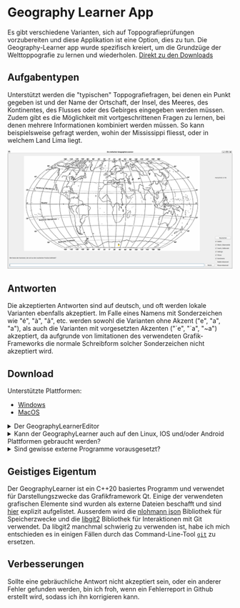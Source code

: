 # Geography Learner App
Es gibt verschiedene Varianten, sich auf Toppografieprüfungen vorzubereiten und diese Applikation ist eine Option, dies zu tun.
Die Geography-Learner app wurde spezifisch kreiert, um die Grundzüge der Welttoppografie zu lernen und wiederholen.
[Direkt zu den Downloads](#Download)

## Aufgabentypen
Unterstützt werden die "typischen" Toppografiefragen, bei denen ein Punkt gegeben ist und der Name der Ortschaft, der Insel,
des Meeres, des Kontinentes, des Flusses oder des Gebirges eingegeben werden müssen.
Zudem gibt es die Möglichkeit mit vortgeschrittenen Fragen zu lernen, bei denen mehrere Informationen kombiniert werden müssen.
So kann beispielsweise gefragt werden, wohin der Mississippi fliesst, oder in welchem Land Lima liegt.

[![Geography Learner](PreviewImage.png)](PreviewImage.png)

## Antworten
Die akzeptierten Antworten sind auf deutsch, und oft werden lokale Varianten ebenfalls akzeptiert.
Im Falle eines Namens mit Sonderzeichen wie "é", "à", "ã", etc. werden sowohl die Varianten ohne Akzent ("e", "a", "a"),
als auch die Varianten mit vorgesetzten Akzenten ("´e", "`a", "~a") akzeptiert,
da aufgrunde von limitationen des verwendeten Grafik-Frameworks die normale Schreibform solcher Sonderzeichen nicht akzeptiert wird.

## Download
Unterstützte Plattformen:
* [Windows](https://raw.githubusercontent.com/PhoenixPhantom/GeographyLearner/master/Installer/Windows/GeographyLearnerInstaller.exe)
* [MacOS](https://raw.githubusercontent.com/PhoenixPhantom/GeographyLearner/master/Installer/Macos/GeographyLearner.dmg)  
<details><summary>Der GeographyLearnerEditor</summary>
<dl>
  <dd>

	Für Windows kann der Editor über den normalen Link heruntergeladen warden und dann im Installer ausgewählt warden.
    
	Für MacOS kann
	[dieser Link](https://raw.githubusercontent.com/PhoenixPhantom/GeographyLearner/master/Installer/Macos/GeographyLearnerEditor.dmg)
	verwendet warden.
	In beiden Fallen ist ein Passwort nötig, welches ich bei Nachfrage angeben werde.

  </dd>
</dl>
</details>

<details><summary>Kann der GeographyLearner auch auf den Linux, IOS und/oder Android Plattformen gebraucht werden?</summary>
<dl>
  <dd>


  Der GeographyLearner ist __zurzeit leider nur für Windows und neue MacOS versionen__ direkt als Downloadlink erhältlich.
  
  Grundsätzlich ist die Antwort aber *ja*.
  Die Ressourcen sind auf dieser Seite vorhanden und können für diese Plattformen *lokal kompilliert* werden.

  <details><summary>Lokal kompilieren</summary>
  <dl>
  <dd>
    
1. Lade das vollständige `GeographyLearner` Repository herunter 
2. Lade den [Qt Creator](https://www.qt.io/download) auf das zu verwendende Gerät herunter & installiere die Applikation (die Standardinstallation reicht aus)
3. (für Linux: Lade libgit2 herunter (`apt install libgit2-dev` auf Ubuntu))
4. Wähle eines der folgenden:
   * Grafische Installation
      1. Öffne die Qt Creator app
      2. Öffne ein existierendes Projekt, indem du die `CMakeLists.txt` datei aus dem Repository auswählst
      3. Konfiguriere das Projekt, indem du nur das `Release`-Target auswählst
      4. Im `Build`-Menu wähle `Build Project`
      5. Die ausführbare Datei befindet sich nun unter 'build/\[Compilername\]/GeographyLearner'
   * Installation über die Command Line (NICHT EMPFOHLEN)
      1. Öffne ein Terminal, das Zugang zur Qt installation und dem zur Installation passenden C++ Compiler hat
      2. Versichere dich, das `CMake` installiert ist
      3. Wechsle in den `GeographyLearner`-Ordner 
      4. Ist `ninja` installiert:
         1. Führe `cmake -DCMAKE_BUILD_TYPE=Release -S. -Bbuild -G Ninja` aus
         2. Führe `ninja -C build` aus
      5. Ansonsten:
         1. Führe `cmake -DCMAKE_BUILD_TYPE=Release -S. -Bbuild` aus
         2. Führe `cmake --build build` aus
      6. Die ausführbare Datei befindet sich nun unter 'build/GeographyLearner'

  </dd>
</dl>
</details>
  </dd>
</dl> 
</details>

<details><summary>Sind gewisse externe Programme vorausgesetzt?</summary>
<dl>
  <dd>
  
  Die Learner-Version des GeographyLearners __funtioniert komplett eigenständig__ und macht somit von keinen externen Applikationen Gebrauch.
  
  <details><summary>Und für die Editor-Version?</summary>
  <dl>
  <dd>
    
  Für die Editor-Version des Geographylearners, ist jedoch das Vorhandensein einer externen Applikation nötig, um das Hochladen bearbeiteter Lernsets zu ermöglichen. : [Das command-line tool 'git'](https://git-scm.com/downloads)

  Allerdings ist eine __manuelle Anmeldung__ mit dem tool `git` notwendig.
  
  Auf MacOS:
  * drücke `command + space` und suche nach "Terminal"
 
  Auf Windows:
  * drücke die Windowstaste und suche nach "powershell"

  Dann gib die folgenden Befehle ein und drücke nach jedem Enter:
  * `git config --global user.name ???` (??? == Dein Name)
  * `git config --global user.email ???` (??? == Deine mail oder "-")
  * `git config --global github.user PhantomPhoenix`
  * `git config --global github.token ***` (*** == Token-Passwort (wird von mir manuell Zugestellt))
    
    </dd>
</dl>
</details>
  </dd>
</dl>
</details>

## Geistiges Eigentum
Der GeographyLearner ist ein C++20 basiertes Programm und verwendet für Darstellungszwecke 
das Grafikframework Qt. Einige der verwendeten grafischen Elemente sind wurden als externe 
Dateien beschafft und sind [hier](Data/Attributions.md) explizit aufgelistet. 
Ausserdem wird die [nlohmann json](https://github.com/nlohmann/json?tab=readme-ov-file) 
Bibliothek für Speicherzwecke und die [libgit2](https://github.com/libgit2/libgit2?tab=readme-ov-file) 
Bibliothek für Interaktionen mit Git verwendet.
Da libgit2 manchmal schwierig zu verwenden ist,
habe ich mich entschieden es in einigen Fällen durch das Command-Line-Tool [`git`](https://git-scm.com/downloads) zu ersetzen.

## Verbesserungen
Sollte eine gebräuchliche Antwort nicht akzeptiert sein, oder ein anderer Fehler gefunden werden,
bin ich froh, wenn ein Fehlerreport in Github erstellt wird, sodass ich ihn korrigieren kann.
